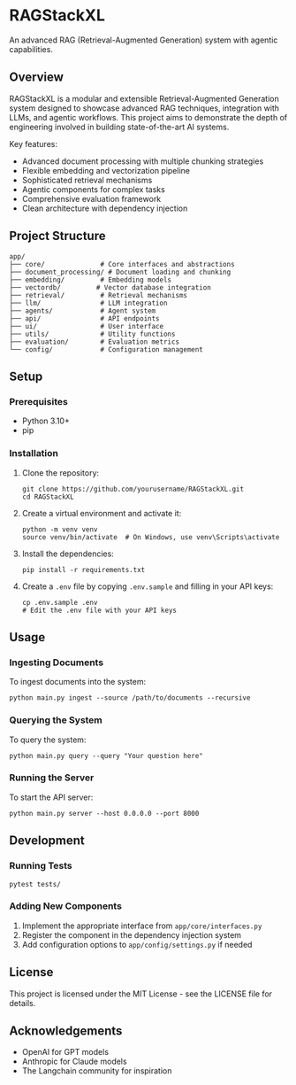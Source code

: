 # RAGStackXL

An advanced RAG (Retrieval-Augmented Generation) system with agentic capabilities.

## Overview

RAGStackXL is a modular and extensible Retrieval-Augmented Generation system designed to showcase advanced RAG techniques, integration with LLMs, and agentic workflows. This project aims to demonstrate the depth of engineering involved in building state-of-the-art AI systems.

Key features:

- Advanced document processing with multiple chunking strategies
- Flexible embedding and vectorization pipeline
- Sophisticated retrieval mechanisms
- Agentic components for complex tasks
- Comprehensive evaluation framework
- Clean architecture with dependency injection

## Project Structure

```
app/
├── core/              # Core interfaces and abstractions
├── document_processing/ # Document loading and chunking
├── embedding/         # Embedding models
├── vectordb/         # Vector database integration
├── retrieval/         # Retrieval mechanisms
├── llm/               # LLM integration
├── agents/            # Agent system
├── api/               # API endpoints
├── ui/                # User interface
├── utils/             # Utility functions
├── evaluation/        # Evaluation metrics
└── config/            # Configuration management
```

## Setup

### Prerequisites

- Python 3.10+
- pip

### Installation

1. Clone the repository:
   ```
   git clone https://github.com/yourusername/RAGStackXL.git
   cd RAGStackXL
   ```

2. Create a virtual environment and activate it:
   ```
   python -m venv venv
   source venv/bin/activate  # On Windows, use venv\Scripts\activate
   ```

3. Install the dependencies:
   ```
   pip install -r requirements.txt
   ```

4. Create a `.env` file by copying `.env.sample` and filling in your API keys:
   ```
   cp .env.sample .env
   # Edit the .env file with your API keys
   ```

## Usage

### Ingesting Documents

To ingest documents into the system:

```
python main.py ingest --source /path/to/documents --recursive
```

### Querying the System

To query the system:

```
python main.py query --query "Your question here"
```

### Running the Server

To start the API server:

```
python main.py server --host 0.0.0.0 --port 8000
```

## Development

### Running Tests

```
pytest tests/
```

### Adding New Components

1. Implement the appropriate interface from `app/core/interfaces.py`
2. Register the component in the dependency injection system
3. Add configuration options to `app/config/settings.py` if needed

## License

This project is licensed under the MIT License - see the LICENSE file for details.

## Acknowledgements

- OpenAI for GPT models
- Anthropic for Claude models
- The Langchain community for inspiration 